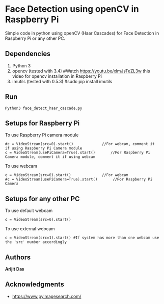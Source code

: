 # Face Detection using openCV in Raspberry Pi

Simple code in python using openCV (Haar Cascades) for Face Detection in Raspberry Pi or any other PC.

## Dependencies

1. Python 3
2. opencv (tested with 3.4) #Watch https://youtu.be/xlmJsTeZL3w this video for opencv installation in Raspberry Pi
3. imutils (tested with 0.5.3) #sudo pip install imutils

## Run 

```
Python3 face_detect_haar_cascade.py
```

## Setups for Raspberry Pi

To use Raspberry Pi camera module

```
#c = VideoStream(src=0).start()         	//For webcam, comment it if using Raspberry Pi Camera module 
c = VideoStream(usePiCamera=True).start()       //For Raspberry Pi Camera module, comment it if using webcam
```

To use webcam

```
c = VideoStream(src=0).start()         		//For webcam
#c = VideoStream(usePiCamera=True).start()       //For Raspberry Pi Camera
```

## Setups for any other PC

To use default webcam
```
c = VideoStream(src=0).start()

```

To use external webcam
```
c = VideoStream(src=1).start() #If system has more than one webcam use the 'src' number accordingly

```

## Authors

**Arijit Das** 


## Acknowledgments

* https://www.pyimagesearch.com/




